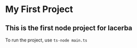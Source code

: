 # My First Project

## This is the first node project for lacerba

To run the project, use `ts-node main.ts`











